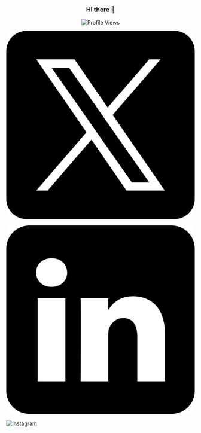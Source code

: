 <h3 align="center">Hi there 👋</h3>

<p align="center">
  <img src="https://komarev.com/ghpvc/?username=hafiscp&style=for-the-badge" alt="Profile Views">
</p>

<p align="center">
<a href="https://twitter.com/hafiscp">
      <img src="./assets/x.png" alt="Twitter" />
    </a>

<a href="https://www.linkedin.com/in/hafiscp/"
      ><img src="./assets/linkedin.png" alt="LinkedIn"
    /></a>

<a href="https://www.instagram.com/hafis_cp/">
      <img src="./assets/insta.svg" alt="Instagram" />
    </a>

</p>
